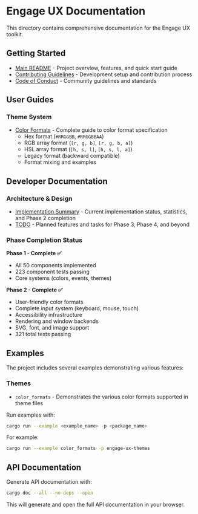 # Engage UX Documentation

This directory contains comprehensive documentation for the Engage UX toolkit.

## Getting Started

- [Main README](../README.md) - Project overview, features, and quick start guide
- [Contributing Guidelines](../CONTRIBUTING.md) - Development setup and contribution process
- [Code of Conduct](../CODE_OF_CONDUCT.md) - Community guidelines and standards

## User Guides

### Theme System

- [Color Formats](color-formats.md) - Complete guide to color format specification
	- Hex format (`#RRGGBB`, `#RRGGBBAA`)
	- RGB array format (`[r, g, b]`, `[r, g, b, a]`)
	- HSL array format (`[h, s, l]`, `[h, s, l, a]`)
	- Legacy format (backward compatible)
	- Format mixing and examples

## Developer Documentation

### Architecture & Design

- [Implementation Summary](design/IMPLEMENTATION_SUMMARY.md) - Current implementation status, statistics, and Phase 2 completion
- [TODO](design/TODO.md) - Planned features and tasks for Phase 3, Phase 4, and beyond

### Phase Completion Status

**Phase 1 - Complete ✅**
- All 50 components implemented
- 223 component tests passing
- Core systems (colors, events, themes)

**Phase 2 - Complete ✅**
- User-friendly color formats
- Complete input system (keyboard, mouse, touch)
- Accessibility infrastructure
- Rendering and window backends
- SVG, font, and image support
- 321 total tests passing

## Examples

The project includes several examples demonstrating various features:

### Themes

-	`color_formats` - Demonstrates the various color formats supported in theme files

Run examples with:

```bash
cargo run --example <example_name> -p <package_name>
```

For example:

```bash
cargo run --example color_formats -p engage-ux-themes
```

## API Documentation

Generate API documentation with:

```bash
cargo doc --all --no-deps --open
```

This will generate and open the full API documentation in your browser.
